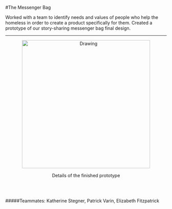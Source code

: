 #The Messenger Bag

Worked with a team to identify needs and values of people who help the homeless in order to create a
product specifically for them. Created a prototype of our story-sharing messenger bag final design.

---

<center>
<img src="/images/bag.png" alt="Drawing" style="width: 400px;"/>
<p> Details of the finished prototype </p>
<br><br>
</center>

#####Teammates: Katherine Stegner, Patrick Varin, Elizabeth Fitzpatrick